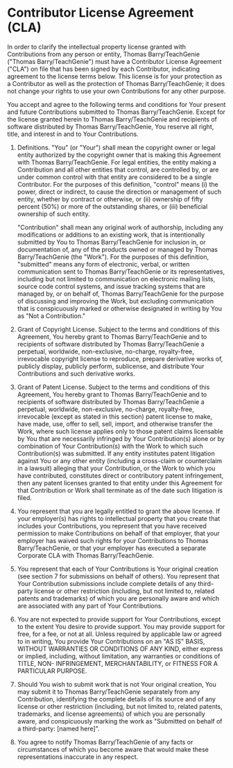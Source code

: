 # Contributor License Agreement (CLA)

In order to clarify the intellectual property license granted with Contributions from any person or entity, Thomas Barry/TeachGenie ("Thomas Barry/TeachGenie") must have a Contributor License Agreement ("CLA") on file that has been signed by each Contributor, indicating agreement to the license terms below. This license is for your protection as a Contributor as well as the protection of Thomas Barry/TeachGenie; it does not change your rights to use your own Contributions for any other purpose.

You accept and agree to the following terms and conditions for Your present and future Contributions submitted to Thomas Barry/TeachGenie. Except for the license granted herein to Thomas Barry/TeachGenie and recipients of software distributed by Thomas Barry/TeachGenie, You reserve all right, title, and interest in and to Your Contributions.

1.  Definitions.
    "You" (or "Your") shall mean the copyright owner or legal entity authorized by the copyright owner that is making this Agreement with Thomas Barry/TeachGenie. For legal entities, the entity making a Contribution and all other entities that control, are controlled by, or are under common control with that entity are considered to be a single Contributor. For the purposes of this definition, "control" means (i) the power, direct or indirect, to cause the direction or management of such entity, whether by contract or otherwise, or (ii) ownership of fifty percent (50%) or more of the outstanding shares, or (iii) beneficial ownership of such entity.

    "Contribution" shall mean any original work of authorship, including any modifications or additions to an existing work, that is intentionally submitted by You to Thomas Barry/TeachGenie for inclusion in, or documentation of, any of the products owned or managed by Thomas Barry/TeachGenie (the "Work"). For the purposes of this definition, "submitted" means any form of electronic, verbal, or written communication sent to Thomas Barry/TeachGenie or its representatives, including but not limited to communication on electronic mailing lists, source code control systems, and issue tracking systems that are managed by, or on behalf of, Thomas Barry/TeachGenie for the purpose of discussing and improving the Work, but excluding communication that is conspicuously marked or otherwise designated in writing by You as "Not a Contribution."

2.  Grant of Copyright License. Subject to the terms and conditions of this Agreement, You hereby grant to Thomas Barry/TeachGenie and to recipients of software distributed by Thomas Barry/TeachGenie a perpetual, worldwide, non-exclusive, no-charge, royalty-free, irrevocable copyright license to reproduce, prepare derivative works of, publicly display, publicly perform, sublicense, and distribute Your Contributions and such derivative works.

3.  Grant of Patent License. Subject to the terms and conditions of this Agreement, You hereby grant to Thomas Barry/TeachGenie and to recipients of software distributed by Thomas Barry/TeachGenie a perpetual, worldwide, non-exclusive, no-charge, royalty-free, irrevocable (except as stated in this section) patent license to make, have made, use, offer to sell, sell, import, and otherwise transfer the Work, where such license applies only to those patent claims licensable by You that are necessarily infringed by Your Contribution(s) alone or by combination of Your Contribution(s) with the Work to which such Contribution(s) was submitted. If any entity institutes patent litigation against You or any other entity (including a cross-claim or counterclaim in a lawsuit) alleging that your Contribution, or the Work to which you have contributed, constitutes direct or contributory patent infringement, then any patent licenses granted to that entity under this Agreement for that Contribution or Work shall terminate as of the date such litigation is filed.

4.  You represent that you are legally entitled to grant the above license. If your employer(s) has rights to intellectual property that you create that includes your Contributions, you represent that you have received permission to make Contributions on behalf of that employer, that your employer has waived such rights for your Contributions to Thomas Barry/TeachGenie, or that your employer has executed a separate Corporate CLA with Thomas Barry/TeachGenie.

5.  You represent that each of Your Contributions is Your original creation (see section 7 for submissions on behalf of others). You represent that Your Contribution submissions include complete details of any third-party license or other restriction (including, but not limited to, related patents and trademarks) of which you are personally aware and which are associated with any part of Your Contributions.

6.  You are not expected to provide support for Your Contributions, except to the extent You desire to provide support. You may provide support for free, for a fee, or not at all. Unless required by applicable law or agreed to in writing, You provide Your Contributions on an "AS IS" BASIS, WITHOUT WARRANTIES OR CONDITIONS OF ANY KIND, either express or implied, including, without limitation, any warranties or conditions of TITLE, NON- INFRINGEMENT, MERCHANTABILITY, or FITNESS FOR A PARTICULAR PURPOSE.

7.  Should You wish to submit work that is not Your original creation, You may submit it to Thomas Barry/TeachGenie separately from any Contribution, identifying the complete details of its source and of any license or other restriction (including, but not limited to, related patents, trademarks, and license agreements) of which you are personally aware, and conspicuously marking the work as "Submitted on behalf of a third-party: [named here]".

8.  You agree to notify Thomas Barry/TeachGenie of any facts or circumstances of which you become aware that would make these representations inaccurate in any respect.
